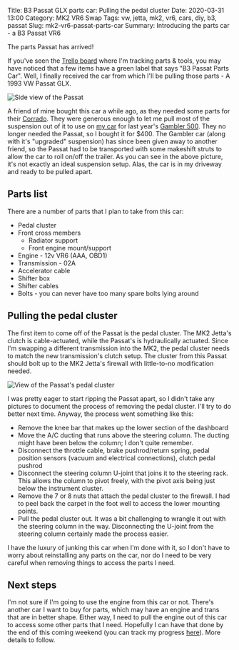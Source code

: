 Title: B3 Passat GLX parts car: Pulling the pedal cluster
Date: 2020-03-31 13:00
Category: MK2 VR6 Swap
Tags: vw, jetta, mk2, vr6, cars, diy, b3, passat
Slug: mk2-vr6-passat-parts-car
Summary: Introducing the parts car - a B3 Passat VR6

The parts Passat has arrived!

If you've seen the [Trello board](https://trello.com/b/aZhuJZH4/mk2-jetta-vr6-swap-parts-tools) where I'm tracking parts & tools, you may have noticed that a few items have a green label that says "B3 Passat Parts Car".  Well, I finally received the car from which I'll be pulling those parts - A 1993 VW Passat GLX.

![Side view of the Passat]({static}/images/passat001.jpg)

A friend of mine bought this car a while ago, as they needed some parts for their [Corrado](https://www.instagram.com/p/BzrPRYkH4S0/).  They were generous enough to let me pull most of the suspension out of it to use on [my car](https://www.instagram.com/p/BzM0R3rHtXR/) for last year's [Gambler 500](https://en.wikipedia.org/wiki/Gambler_500).  They no longer needed the Passat, so I bought it for $400.  The Gambler car (along with it's "upgraded" suspension) has since been given away to another friend, so the Passat had to be transported with some makeshift struts to allow the car to roll on/off the trailer.  As you can see in the above picture, it's not exactly an ideal suspension setup.  Alas, the car is in my driveway and ready to be pulled apart.

## Parts list
There are a number of parts that I plan to take from this car:

- Pedal cluster
- Front cross members
  - Radiator support
  - Front engine mount/support
- Engine - 12v VR6 (AAA, OBD1)
- Transmission - 02A
- Accelerator cable
- Shifter box 
- Shifter cables
- Bolts - you can never have too many spare bolts lying around

## Pulling the pedal cluster
The first item to come off of the Passat is the pedal cluster.  The MK2 Jetta's clutch is cable-actuated, while the Passat's is hydraulically actuated.  Since I'm swapping a different transmission into the MK2, the pedal cluster needs to match the new transmission's clutch setup.  The cluster from this Passat should bolt up to the MK2 Jetta's firewall with little-to-no modification needed.

![View of the Passat's pedal cluster]({static}/images/passat-pedal-cluster001.jpg)

I was pretty eager to start ripping the Passat apart, so I didn't take any pictures to document the process of removing the pedal cluster.  I'll try to do better next time.  Anyway, the process went something like this:

- Remove the knee bar that makes up the lower section of the dashboard
- Move the A/C ducting that runs above the steering column.  The ducting might have been below the column; I don't quite remember.
- Disconnect the throttle cable, brake pushrod/return spring, pedal position sensors (vacuum and electrical connections), clutch pedal pushrod
- Disconnect the steering column U-joint that joins it to the steering rack.  This allows the column to pivot freely, with the pivot axis being just below the instrument cluster.
- Remove the 7 or 8 nuts that attach the pedal cluster to the firewall.  I had to peel back the carpet in the foot well to access the lower mounting points.
- Pull the pedal cluster out.  It was a bit challenging to wrangle it out with the steering column in the way. Disconnecting the U-joint from the steering column certainly made the process easier.

I have the luxury of junking this car when I'm done with it, so I don't have to worry about reinstalling any parts on the car, nor do I need to be very careful when removing things to access the parts I need.

## Next steps
I'm not sure if I'm going to use the engine from this car or not.  There's another car I want to buy for parts, which may have an engine and trans that are in better shape.  Either way, I need to pull the engine out of this car to access some other parts that I need.  Hopefully I can have that done by the end of this coming weekend (you can track my progress [here](https://trello.com/c/uK80BA4y/56-remove-passat-engine-transmission)).  More details to follow.
